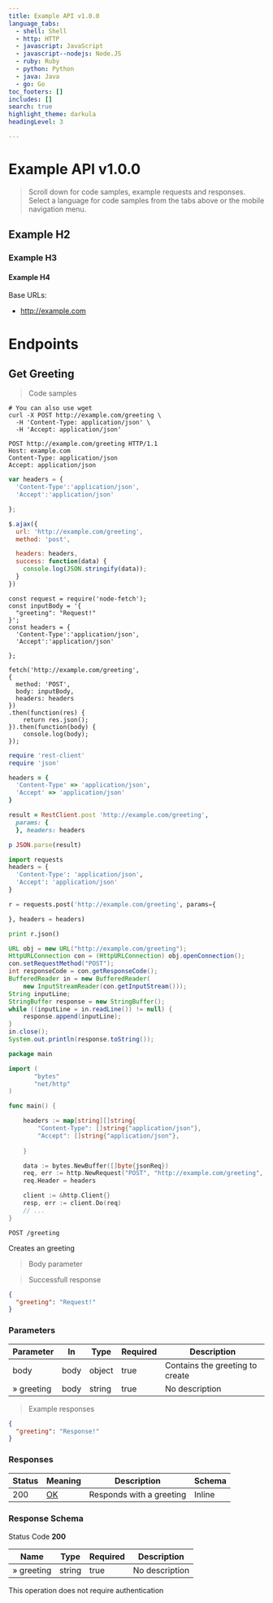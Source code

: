 ```yaml
---
title: Example API v1.0.0
language_tabs:
  - shell: Shell
  - http: HTTP
  - javascript: JavaScript
  - javascript--nodejs: Node.JS
  - ruby: Ruby
  - python: Python
  - java: Java
  - go: Go
toc_footers: []
includes: []
search: true
highlight_theme: darkula
headingLevel: 3

---
```


<h1 id="Example-API">Example API v1.0.0</h1>

> Scroll down for code samples, example requests and responses. Select a language for code samples from the tabs above or the mobile navigation menu.

## Example H2

### Example H3

#### Example H4

Base URLs:

* <a href="http://example.com">http://example.com</a>

<h1 id="Example-API-Endpoints">Endpoints</h1>

## Get Greeting

<a id="opIdgetGreeting"></a>

> Code samples

```shell
# You can also use wget
curl -X POST http://example.com/greeting \
  -H 'Content-Type: application/json' \
  -H 'Accept: application/json'

```

```http
POST http://example.com/greeting HTTP/1.1
Host: example.com
Content-Type: application/json
Accept: application/json

```

```javascript
var headers = {
  'Content-Type':'application/json',
  'Accept':'application/json'

};

$.ajax({
  url: 'http://example.com/greeting',
  method: 'post',

  headers: headers,
  success: function(data) {
    console.log(JSON.stringify(data));
  }
})

```

```javascript--nodejs
const request = require('node-fetch');
const inputBody = '{
  "greeting": "Request!"
}';
const headers = {
  'Content-Type':'application/json',
  'Accept':'application/json'

};

fetch('http://example.com/greeting',
{
  method: 'POST',
  body: inputBody,
  headers: headers
})
.then(function(res) {
    return res.json();
}).then(function(body) {
    console.log(body);
});

```

```ruby
require 'rest-client'
require 'json'

headers = {
  'Content-Type' => 'application/json',
  'Accept' => 'application/json'
}

result = RestClient.post 'http://example.com/greeting',
  params: {
  }, headers: headers

p JSON.parse(result)

```

```python
import requests
headers = {
  'Content-Type': 'application/json',
  'Accept': 'application/json'
}

r = requests.post('http://example.com/greeting', params={

}, headers = headers)

print r.json()

```

```java
URL obj = new URL("http://example.com/greeting");
HttpURLConnection con = (HttpURLConnection) obj.openConnection();
con.setRequestMethod("POST");
int responseCode = con.getResponseCode();
BufferedReader in = new BufferedReader(
    new InputStreamReader(con.getInputStream()));
String inputLine;
StringBuffer response = new StringBuffer();
while ((inputLine = in.readLine()) != null) {
    response.append(inputLine);
}
in.close();
System.out.println(response.toString());

```

```go
package main

import (
       "bytes"
       "net/http"
)

func main() {

    headers := map[string][]string{
        "Content-Type": []string{"application/json"},
        "Accept": []string{"application/json"},
        
    }

    data := bytes.NewBuffer([]byte{jsonReq})
    req, err := http.NewRequest("POST", "http://example.com/greeting", data)
    req.Header = headers

    client := &http.Client{}
    resp, err := client.Do(req)
    // ...
}

```

`POST /greeting`

Creates an greeting

> Body parameter

> Successfull response

```json
{
  "greeting": "Request!"
}
```

<h3 id="Get Greeting-parameters">Parameters</h3>

|Parameter|In|Type|Required|Description|
|---|---|---|---|---|
|body|body|object|true|Contains the greeting to create|
|» greeting|body|string|true|No description|

> Example responses

```json
{
  "greeting": "Response!"
}
```

<h3 id="Get Greeting-responses">Responses</h3>

|Status|Meaning|Description|Schema|
|---|---|---|---|
|200|[OK](https://tools.ietf.org/html/rfc7231#section-6.3.1)|Responds with a greeting|Inline|

<h3 id="Get Greeting-responseschema">Response Schema</h3>

Status Code **200**

|Name|Type|Required|Description|
|---|---|---|---|
|» greeting|string|true|No description|

<aside class="success">
This operation does not require authentication
</aside>

